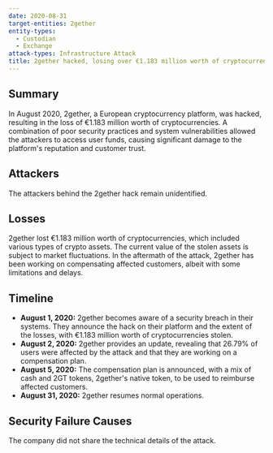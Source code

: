 ```yaml
---
date: 2020-08-31
target-entities: 2gether
entity-types:
  - Custodian
  - Exchange
attack-types: Infrastructure Attack
title: 2gether hacked, losing over €1.183 million worth of cryptocurrencies
---
```


## Summary

In August 2020, 2gether, a European cryptocurrency platform, was hacked, resulting in the loss of €1.183 million worth of cryptocurrencies. A combination of poor security practices and system vulnerabilities allowed the attackers to access user funds, causing significant damage to the platform's reputation and customer trust.

## Attackers

The attackers behind the 2gether hack remain unidentified.

## Losses

2gether lost €1.183 million worth of cryptocurrencies, which included various types of crypto assets. The current value of the stolen assets is subject to market fluctuations. In the aftermath of the attack, 2gether has been working on compensating affected customers, albeit with some limitations and delays.

## Timeline

- **August 1, 2020:** 2gether becomes aware of a security breach in their systems. They announce the hack on their platform and the extent of the losses, with €1.183 million worth of cryptocurrencies stolen.
- **August 2, 2020:** 2gether provides an update, revealing that 26.79% of users were affected by the attack and that they are working on a compensation plan.
- **August 5, 2020:** The compensation plan is announced, with a mix of cash and 2GT tokens, 2gether's native token, to be used to reimburse affected customers.
- **August 31, 2020:** 2gether resumes normal operations.

## Security Failure Causes

The company did not share the technical details of the attack.
